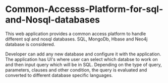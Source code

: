 # Common-Accesss-Platform-for-sql-and-Nosql-databases
This web application provides a common access platform to handle different sql and nosql databases. SQL, MongoDb, Hbase and Neo4j database is considered.

Developer can add any new database and configure it with the application. The application has UI's where user can select which databse to work on and then input query which will be in SQL. Depending on the type of query, parameters, clauses and other condition, the query is evaluated and converted to different database specific languages.
